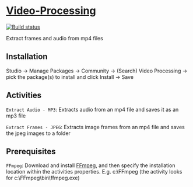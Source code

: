 # [Video-Processing](https://marketplace.uipath.com/listings/video-processing7305)
[![Build status](https://ci.appveyor.com/api/projects/status/3q6lf6pkt06t0uny/branch/main?svg=true)](https://ci.appveyor.com/project/k2zinger/video-processing/branch/main)


Extract frames and audio from mp4 files


## Installation
Studio -> Manage Packages -> Community -> (Search) Video Processing -> pick the package(s) to install and click Install -> Save

## Activities
`Extract Audio - MP3`: Extracts audio from an mp4 file and saves it as an mp3 file

`Extract Frames - JPEG`: Extracts image frames from an mp4 file and saves the jpeg images to a folder

## Prerequisites
`FFmpeg`: Download and install [FFmpeg](https://ffmpeg.org/), and then specify the installation location within the activities properties.  E.g. c:\FFmpeg (the activity looks for c:\FFmpeg\bin\ffmpeg.exe)
